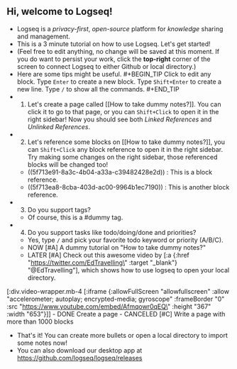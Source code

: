 ## Hi, welcome to Logseq!
- Logseq is a _privacy-first_, _open-source_ platform for _knowledge_ sharing and management.
- This is a 3 minute tutorial on how to use Logseq. Let's get started!
- (Feel free to edit anything, no change will be saved at this moment. If you do want to persist your work, click the **top-right** corner of the screen to connect Logseq to either Github or local directory.)
- Here are some tips might be useful.
#+BEGIN_TIP
Click to edit any block.
Type `Enter` to create a new block.
Type `Shift+Enter` to create a new line.
Type `/` to show all the commands.
#+END_TIP
- 1. Let's create a page called [[How to take dummy notes?]]. You can click it to go to that page, or you can `Shift+Click` to open it in the right sidebar! Now you should see both _Linked References_ and _Unlinked References_.
- 2. Let's reference some blocks on [[How to take dummy notes?]], you can `Shift+Click` any block reference to open it in the right sidebar. Try making
some changes on the right sidebar, those referenced blocks will be changed too!
    - ((5f713e91-8a3c-4b04-a33a-c39482428e2d)) : This is a block reference.
    - ((5f713ea8-8cba-403d-ac00-9964b1ec7190)) : This is another block reference.
- 3. Do you support tags?
    - Of course, this is a #dummy tag.
- 4. Do you support tasks like todo/doing/done and priorities?
    - Yes, type `/` and pick your favorite todo keyword or priority (A/B/C).
    - NOW [#A] A dummy tutorial on \"How to take dummy notes?\"
    - LATER [#A] Check out this awesome video by [:a {:href \"https://twitter.com/EdTravelling\" :target \"_blank\"} \"@EdTravelling\"], which shows how to use logseq to open your local directory.

[:div.video-wrapper.mb-4
        [:iframe
         {:allowFullScreen \"allowfullscreen\"
          :allow
          \"accelerometer; autoplay; encrypted-media; gyroscope\"
        :frameBorder \"0\"
        :src \"https://www.youtube.com/embed/Afmqowr0qEQ\"
        :height \"367\"
        :width \"653\"}]]
    - DONE Create a page
    - CANCELED [#C] Write a page with more than 1000 blocks
- That's it! You can create more bullets or open a local directory to import some notes now!
- You can also download our desktop app at https://github.com/logseq/logseq/releases
